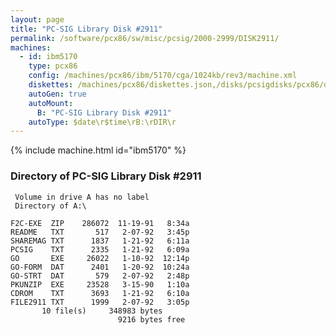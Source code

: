 ```yaml
---
layout: page
title: "PC-SIG Library Disk #2911"
permalink: /software/pcx86/sw/misc/pcsig/2000-2999/DISK2911/
machines:
  - id: ibm5170
    type: pcx86
    config: /machines/pcx86/ibm/5170/cga/1024kb/rev3/machine.xml
    diskettes: /machines/pcx86/diskettes.json,/disks/pcsigdisks/pcx86/diskettes.json
    autoGen: true
    autoMount:
      B: "PC-SIG Library Disk #2911"
    autoType: $date\r$time\rB:\rDIR\r
---
```


{% include machine.html id="ibm5170" %}

### Directory of PC-SIG Library Disk #2911

     Volume in drive A has no label
     Directory of A:\

    F2C-EXE  ZIP    286072  11-19-91   8:34a
    README   TXT       517   2-07-92   3:45p
    SHAREMAG TXT      1837   1-21-92   6:11a
    PCSIG    TXT      2335   1-21-92   6:09a
    GO       EXE     26022   1-10-92  12:14p
    GO-FORM  DAT      2401   1-20-92  10:24a
    GO-STRT  DAT       579   2-07-92   2:48p
    PKUNZIP  EXE     23528   3-15-90   1:10a
    CDROM    TXT      3693   1-21-92   6:10a
    FILE2911 TXT      1999   2-07-92   3:05p
           10 file(s)     348983 bytes
                            9216 bytes free
